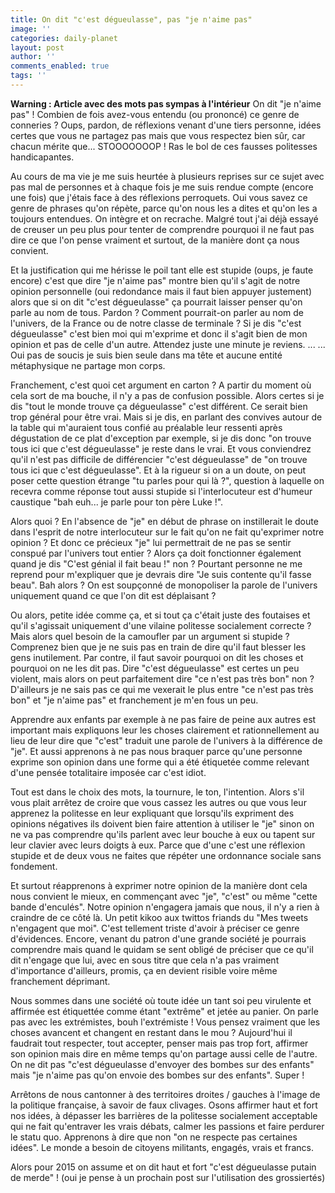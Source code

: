 ```yaml
---
title: On dit "c'est dégueulasse", pas "je n'aime pas"
image: ''
categories: daily-planet
layout: post
author: ''
comments_enabled: true
tags: ''
---
```

**Warning : Article avec des mots pas sympas à l'intérieur**  On dit "je n'aime pas" ! Combien de fois avez-vous entendu (ou prononcé) ce genre de conneries ? Oups, pardon, de réflexions venant d'une tiers personne, idées certes que vous ne partagez pas mais que vous respectez bien sûr, car chacun mérite que... STOOOOOOOP ! Ras le bol de ces fausses politesses handicapantes.

Au cours de ma vie je me suis heurtée à plusieurs reprises sur ce sujet avec pas mal de personnes et à chaque fois je me suis rendue compte (encore une fois) que j'étais face à des réflexions perroquets. Oui vous savez ce genre de phrases qu'on répète, parce qu'on nous les a dites et qu'on les a toujours entendues. On intègre et on recrache. Malgré tout j'ai déjà essayé de creuser un peu plus pour tenter de comprendre pourquoi il ne faut pas dire ce que l'on pense vraiment et surtout, de la manière dont ça nous convient.

Et la justification qui me hérisse le poil tant elle est stupide (oups, je faute encore) c'est que dire "je n'aime pas" montre bien qu'il s'agit de notre opinion personnelle (oui redondance mais il faut bien appuyer justement) alors que si on dit "c'est dégueulasse" ça pourrait laisser penser qu'on parle au nom de tous. Pardon ? Comment pourrait-on parler au nom de l'univers, de la France ou de notre classe de terminale ? Si je dis "c'est dégueulasse" c'est bien moi qui m'exprime et donc il s'agit bien de mon opinion et pas de celle d'un autre. Attendez juste une minute je reviens. ... ... Oui pas de soucis je suis bien seule dans ma tête et aucune entité métaphysique ne partage mon corps.

Franchement, c'est quoi cet argument en carton ? A partir du moment où cela sort de ma bouche, il n'y a pas de confusion possible. Alors certes si je dis "tout le monde trouve ça dégueulasse" c'est différent. Ce serait bien trop général pour être vrai. Mais si je dis, en parlant des convives autour de la table qui m'auraient tous confié au préalable leur ressenti après dégustation de ce plat d'exception par exemple, si je dis donc "on trouve tous ici que c'est dégueulasse" je reste dans le vrai. Et vous conviendrez qu'il n'est pas difficile de différencier "c'est dégueulasse" de "on trouve tous ici que c'est dégueulasse". Et à la rigueur si on a un doute, on peut poser cette question étrange "tu parles pour qui là ?", question à laquelle on recevra comme réponse tout aussi stupide si l'interlocuteur est d'humeur caustique "bah euh... je parle pour ton père Luke !".

Alors quoi ? En l'absence de "je" en début de phrase on instillerait le doute dans l'esprit de notre interlocuteur sur le fait qu'on ne fait qu'exprimer notre opinion ? Et donc ce précieux "je" lui permettrait de ne pas se sentir conspué par l'univers tout entier ? Alors ça doit fonctionner également quand je dis "C'est génial il fait beau !" non ? Pourtant personne ne me reprend pour m'expliquer que je devrais dire "Je suis contente qu'il fasse beau". Bah alors ? On est soupçonné de monopoliser la parole de l'univers uniquement quand ce que l'on dit est déplaisant ?

Ou alors, petite idée comme ça, et si tout ça c'était juste des foutaises et qu'il s'agissait uniquement d'une vilaine politesse socialement correcte ? Mais alors quel besoin de la camoufler par un argument si stupide ? Comprenez bien que je ne suis pas en train de dire qu'il faut blesser les gens inutilement. Par contre, il faut savoir pourquoi on dit les choses et pourquoi on ne les dit pas. Dire "c'est dégueulasse" est certes un peu violent, mais alors on peut parfaitement dire "ce n'est pas très bon" non ? D'ailleurs je ne sais pas ce qui me vexerait le plus entre "ce n'est pas très bon" et "je n'aime pas" et franchement je m'en fous un peu.

Apprendre aux enfants par exemple à ne pas faire de peine aux autres est important mais expliquons leur les choses clairement et rationnellement au lieu de leur dire que "c'est" traduit une parole de l'univers à la différence de "je". Et aussi apprenons à ne pas nous braquer parce qu'une personne exprime son opinion dans une forme qui a été étiquetée comme relevant d'une pensée totalitaire imposée car c'est idiot.

Tout est dans le choix des mots, la tournure, le ton, l'intention. Alors s'il vous plait arrêtez de croire que vous cassez les autres ou que vous leur apprenez la politesse en leur expliquant que lorsqu'ils expriment des opinions négatives ils doivent bien faire attention à utiliser le "je" sinon on ne va pas comprendre qu'ils parlent avec leur bouche à eux ou tapent sur leur clavier avec leurs doigts à eux. Parce que d'une c'est une réflexion stupide et de deux vous ne faites que répéter une ordonnance sociale sans fondement.

Et surtout réapprenons à exprimer notre opinion de la manière dont cela nous convient le mieux, en commençant avec "je", "c'est" ou même "cette bande d'enculés". Notre opinion n'engagera jamais que nous, il n'y a rien à craindre de ce côté là. Un petit kikoo aux twittos friands du "Mes tweets n'engagent que moi". C'est tellement triste d'avoir à préciser ce genre d'évidences. Encore, venant du patron d'une grande société je pourrais comprendre mais quand le quidam se sent obligé de préciser que ce qu'il dit n'engage que lui, avec en sous titre que cela n'a pas vraiment d'importance d'ailleurs, promis, ça en devient risible voire même franchement déprimant.

Nous sommes dans une société où toute idée un tant soi peu virulente et affirmée est étiquettée comme étant "extrême" et jetée au panier. On parle pas avec les extrémistes, bouh l'extrémiste ! Vous pensez vraiment que les choses avancent et changent en restant dans le mou ? Aujourd'hui il faudrait tout respecter, tout accepter, penser mais pas trop fort, affirmer son opinion mais dire en même temps qu'on partage aussi celle de l'autre. On ne dit pas "c'est dégueulasse d'envoyer des bombes sur des enfants" mais "je n'aime pas qu'on envoie des bombes sur des enfants". Super !

Arrêtons de nous cantonner à des territoires droites / gauches à l'image de la politique française, à savoir de faux clivages. Osons affirmer haut et fort nos idées, à dépasser les barrières de la politesse socialement acceptable qui ne fait qu'entraver les vrais débats, calmer les passions et faire perdurer le statu quo. Apprenons à dire que non "on ne respecte pas certaines idées". Le monde a besoin de citoyens militants, engagés, vrais et francs. 

Alors pour 2015 on assume et on dit haut et fort "c'est dégueulasse putain de merde" ! (oui je pense à un prochain post sur l'utilisation des grossiertés)
